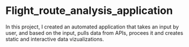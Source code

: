 # Flight_route_analysis_application
 In this project, I created an automated application that takes an input by user, and based on the input, pulls data from APIs, procees it and creates static and interactive data vizualizations.
